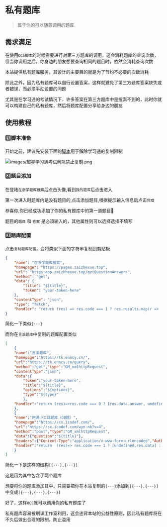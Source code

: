 # 私有题库
> 属于你的可以随意调用的题库
## 需求满足

在使用`OCS脚本`的时候需要进行对第三方题库的调用，这会消耗题库的查询次数，但当你调用之后，你身边的朋友想要查询相同的题目时，依然会消耗查询次数

本站提供私有题库服务，其设计的主要目的就是为了节约不必要的次数消耗

除此之外，因为私有题库可以自行设置答案，这样就避免了第三方题库答案缺失或者错误，而必须手动设置的问题

尤其是在学习通的考试情况下，许多答案在第三方题库中是搜索不到的，此时你就可以构建自己的私有题库，然后将题库配置分享给身边的朋友

## 使用教程

### 1️⃣脚本准备
开始之前，建议先安装下面的[脚本](https://greasyfork.org/zh-CN/scripts/454233-%E8%B6%85%E6%98%9F%E5%AD%A6%E4%B9%A0%E9%80%9A%E8%80%83%E8%AF%95%E8%A7%A3%E9%99%A4%E7%A6%81%E6%AD%A2%E5%A4%8D%E5%88%B6-%E7%A6%81%E6%AD%A2%E7%B2%98%E8%B4%B4%E6%9C%80%E6%96%B0%E7%89%88)用于解除学习通的复制限制

![images/超星学习通考试解除禁止复制.png](/images/超星学习通考试解除禁止复制.png)

### 2️⃣题目添加
在登陆`在浙学题库搜索`后点击头像,看到`我的题库`后点击进入

第一次进入时题库内是没有题目的,点击添加题目,根据提示输入信息后点击`完成`

恭喜你,你已经成功添加了你的私有题库中的第一道题目🥳

题目的`题目` 和 `答案` 是必须输入的，其他属性则可以选择选择不填写

### 3️⃣题库配置
点击`复制题库配置`，会将类似下面的字符串复制到剪贴板
```json
{
    "name": "在浙学题库搜索",
    "homepage": "https://pages.zaizhexue.top",
    "url": "https:app.zaizhhexue.top/getQuestionAnswers",
    "method": "get",
    "data": {
        "title": "${title}",
        "token": "your-token-here"
    },
    "contentType": "json",
    "type": "fetch",
    "handler": "return (res) => res.code === 1 ? res.results.map(r => [r.question, r.answer]) : undefined"
}
```

简化一下类似`{···}`

而你在`言溪题库`中复制的题库配置类似
```json
[
    {
    "name":"言溪题库",
    "homepage":"https://tk.enncy.cn/",
    "url":"https://tk.enncy.cn/query",
    "method":"get","type":"GM_xmlhttpRequest",
    "contentType":"json",
    "data":{
        "token":"your-token-here",
        "title":"${title}",
        "options":"${options}",
        "type":"${type}"
        },
    "handler":"return (res)=>res.code === 0 ? [res.data.answer, undefined] : [res.data.question,res.data.answer]"
    },
    {
    "name":"网课小工具题库（GO题）",
    "homepage":"https://cx.icodef.com/",
    "url":"https://cx.icodef.com/wyn-nb?v=4",
    "method":"post","type":"GM_xmlhttpRequest",
    "data":{"question":"${title}"},
    "headers":{"Content-Type":"application/x-www-form-urlencoded","Authorization":""},
    "handler":"return  (res)=> res.code === 1 ? [undefined,res.data] : [res.msg,undefined]"
    }
]
```
简化一下是这样的结构`[{···},{···}]`

这是因为其中包含了两个题库

想要将你的题库添加其中，只需要把你在本站复制的`{···}`添加到`[{···},{···}]`中变成`[{···},{···},{···}]`

好了，这样`OCS`就可以调用你的私有题库了

私有题库容易被刷课工作室利用，这会违背本站的公益性原则，因此私有题库将在不久后做出合理的限制，防止滥用



